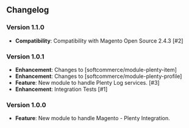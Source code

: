 ## Changelog

### Version 1.1.0
- **Compatibility**: Compatibility with Magento Open Source 2.4.3 [#2]

### Version 1.0.1
- **Enhancement**: Changes to [softcommerce/module-plenty-item]
- **Enhancement**: Changes to [softcommerce/module-plenty-profile]
- **Feature**: New module to handle Plenty Log services. [#3]
- **Enhancement**: Integration Tests [#1]

### Version 1.0.0
- **Feature**: New module to handle Magento - Plenty Integration.
